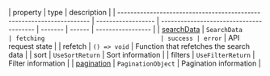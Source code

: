 | property                                                              | type               | description                             |
| --------------------------------------------------------------------- | ------------------ | --------------------------------------- | ------- | ------ | ----------------- |
| [searchData](../?path=/docs/hooks-usesearchresults--props#returns)    | `SearchData        | fetching                                | success | error` | API request state |
| refetch                                                               | `() => void`       | Function that refetches the search data |
| sort                                                                  | `UseSortReturn`    | Sort information                        |
| filters                                                               | `UseFilterReturn`  | Filter information                      |
| [pagination](../?path=/docs/components-pagination--props#paginations) | `PaginationObject` | Pagination information                  |
